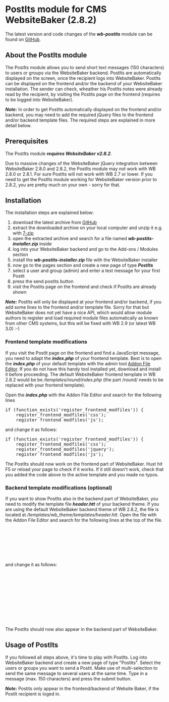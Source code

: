 # PostIts module for CMS WebsiteBaker (2.8.2)

The latest version and code changes of the ***wb-postits*** module can be found on [GitHub](https://github.com/cwsoft/wb-postits).

## About the PostIts module

The PostIts module allows you to send short text messages (150 characters) to users or groups via the WebsiteBaker backend. PostIts are automatically displayed on the screen, once the recipient logs into WebsiteBaker. PostIts can be displayed on the frontend and/or the backend of your WebsiteBaker installation. The sender can check, wheather his PostIts notes were already read by the recipient, by visiting the Postits page on the frontend (requires to be logged into WebsiteBaker).

***Note:*** In order to get PostIts automatically displayed on the frontend and/or backend, you may need to add the required jQuery files to the frontend and/or backend template files. The required steps are explained in more detail below. 

## Prerequisites

The PostIts module ***requires WebsiteBaker v2.8.2***.

Due to massive changes of the WebsiteBaker jQuery integration between WebsiteBaker 2.8.0 and 2.8.2, the PostIts module may not work with WB 2.8.0 or 2.8.1. For sure PostIts will not work with WB 2.7 or lower. If you need to get the PostIts module working for WebsiteBaker version prior to 2.8.2, you are pretty much on your own - sorry for that.

## Installation

The installation steps are explained below:

1. download the latest archive from [GitHub](https://github.com/cwsoft/wb-postits/downloads)
2. extract the downloaded archive on your local computer and unzip it e.g. with [7-zip](http://7-zip.org)
3. open the extracted archive and search for a file named ***wb-postits-installer.zip*** inside
4. log into your WebsiteBaker backend and go to the Add-ons / Modules section
5. install the ***wb-postits-installer.zip*** file with the WebsiteBaker installer
6. now go to the pages section and create a new page of type ***PostIts***
7. select a user and group (admin) and enter a test message for your first Postit
8. press the send postits button 
9. visit the Postits page on the frontend and check if PostIts are already shown

***Note:*** PostIts will only be displayed at your frontend and/or backend, if you add some lines to the frontend and/or template file. Sorry for that but WebsiteBaker does not yet have a nice API, which would allow module authors to register and load required module files automatically as known from other CMS systems, but this will be fixed with WB 2.9 (or latest WB 3.0) :-)

### Frontend template modifications

If you visit the PostIt page on the frontend and find a JavaScript message, you need to adapt the ***index.php*** of your frontend template. Best is to open the ***index.php*** of your default template with the admin tool [Addon File Editor](https://github.com/cwsoft/wb-addon-file-editor/downloads). If you do not have this handy tool installed yet, download and install it before proceeding. The default WebsiteBaker frontend template in WB 2.8.2 would be be */templates/round/index.php* (the part /round/ needs to be replaced with your frontend template).

Open the ***index.php*** with the Addon File Editor and search for the following lines

<pre>
if (function_exists('register_frontend_modfiles')) {
    register_frontend_modfiles('css');
    register_frontend_modfiles('js');
</pre>

and change it as follows:

<pre>
if (function_exists('register_frontend_modfiles')) {
    register_frontend_modfiles('css');
    register_frontend_modfiles('jquery');
    register_frontend_modfiles('js');
</pre>

The PostIts should now work on the frontend part of WebsiteBaker. Hust hit F5 or reload your page to check if it works. If it still doesn't work, check that you added the code above to the active template and you made no typos. 

### Backend template modifications (optional)

If you want to show PostIts also in the backend part of WebsiteBaker, you need to modify the template file ***header.htt*** of your backend theme. If you are using the default WebsiteBaker backend theme of WB 2.8.2, the file is located at */templates/wb_theme/templates/header.htt*. Open the file with the Addon File Editor and search for the following lines at the top of the file.

<pre>
<script src="{WB_URL}/include/jquery/jquery-min.js" type="text/javascript"></script>
<script src="{WB_URL}/include/jquery/jquery-insert.js" type="text/javascript"></script>
<script src="{WB_URL}/include/jquery/jquery-include.js" type="text/javascript"></script>
</pre>

and change it as follows:

<pre>
<script src="{WB_URL}/include/jquery/jquery-min.js" type="text/javascript"></script>
<script src="{WB_URL}/include/jquery/jquery-ui-min.js" type="text/javascript"></script>
<script src="{WB_URL}/include/jquery/jquery-insert.js" type="text/javascript"></script>
<script src="{WB_URL}/include/jquery/jquery-include.js" type="text/javascript"></script>
<link href="{WB_URL}/modules/postits/css/postits.css" rel="stylesheet" type="text/css" />
<script src="{WB_URL}/modules/postits/javascript/postits.js" type="text/javascript"></script>
</pre>

The PostIts should now also appear in the backend part of WebsiteBaker.

## Usage of PostIts

If you followed all steps above, it's time to play with PostIts. Log into WebsiteBaker backend and create a new page of type "PostIts". Select the users or groups you want to send a Postit. Make use of multi-selection to send the same message to several users at the same time. Type in a message (max. 150 characters) and press the submit button.

***Note:*** Postits only appear in the frontend/backend of Website Baker, if the PostIt recipient is loged in.